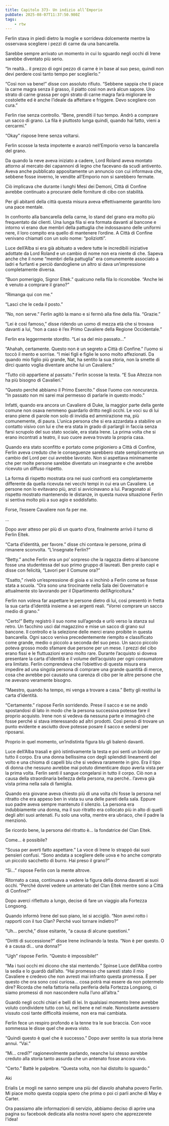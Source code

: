```yaml
---
title: Capitolo 373- Un indizio all’Emporio
pubDate: 2025-08-07T11:37:50.980Z
tags:
    - rtw
---
```











Ferlin stava in piedi dietro la moglie e sorrideva dolcemente mentre la osservava scegliere i pezzi di carne da una bancarella.


Sarebbe sempre arrivato un momento in cui lo sguardo negli occhi di Irene sarebbe diventato più serio.


“In realtà… il prezzo di ogni pezzo di carne è in base al suo peso, quindi non devi perdere così tanto tempo per sceglierlo.”


“Così non va bene!” disse con assoluto rifiuto. “Sebbene sappia che ti piace la carne magra senza il grasso, il piatto così non avrà alcun sapore. Uno strato di carne grassa per ogni strato di carne magra farà migliorare le costolette ed è anche l’ideale da affettare e friggere. Devo scegliere con cura.”


Ferlin rise senza controllo. “Bene, prenditi il tuo tempo. Andrò a comprare un sacco di grano. La fila è piuttosto lunga quindi, quando hai fatto, vieni a cercarmi.”


“Okay” rispose Irene senza voltarsi.


Ferlin scosse la testa impotente e avanzò nell’Emporio verso la bancarella del grano.


Da quando la neve aveva iniziato a cadere, Lord Roland aveva montato attorno al mercato dei capannoni di legno che facevano da scudi antivento. Aveva anche pubblicato appositamente un annuncio con cui informava che, sebbene fosse inverno, le vendite all’Emporio non si sarebbero fermate.


Ciò implicava che durante i lunghi Mesi dei Demoni, Città di Confine avrebbe continuato a procurare delle forniture di cibo con stabilità.


Per gli abitanti della città questa misura aveva effettivamente garantito loro una pace mentale.


In confronto alla bancarella della carne, lo stand del grano era molto più frequentato dai clienti. Una lunga fila si era formata davanti al bancone e intorno vi erano due membri della pattuglia che indossavano delle uniformi nere, il loro compito era quello di mantenere l’ordine. A Città di Confine venivano chiamati con un solo nome: “poliziotti”.


Luce dell’Alba si era già abituato a vedere tutte le incredibili iniziative adottate da Lord Roland e un cambio di nome non era niente di che. Sapeva anche che il nome “membri della pattuglia” era comunemente associato a ladri e furfanti e perciò dandogliene un altro si dava un’impressione completamente diversa.


“Buon pomeriggio, Signor Eltek.” qualcuno nella fila lo riconobbe. “Anche lei è venuto a comprare il grano?”


“Rimanga qui con me.”


“Lasci che le ceda il posto.”


“No, non serve.” Ferlin agitò la mano e si fermò alla fine della fila. “Grazie.”


“Lei è così famoso,” disse ridendo un uomo di mezza età che si trovava davanti a lui, “non a caso è l’ex Primo Cavaliere della Regione Occidentale.”


Ferlin era leggermente stordito. “Lei sa del mio passato…”


“Ahahah, certamente. Questo non è un segreto a Città di Confine.” l’uomo si toccò il mento e sorrise. “I miei figli e figlie le sono molto affezionati. Da quando mio figlio più grande, Nat, ha sentito la sua storia, non la smette di dirci quanto voglia diventare anche lui un Cavaliere.”


“Tutto ciò appartiene al passato.” Ferlin scosse la testa. “E Sua Altezza non ha più bisogno di Cavalieri.”


“Questo perché abbiamo il Primo Esercito.” disse l’uomo con noncuranza. “In passato non mi sarei mai permesso di parlarle in questo modo.”


Infatti, quando era ancora un Cavaliere di Duke, la maggior parte della gente comune non osava nemmeno guardarlo dritto negli occhi. Le voci su di lui erano piene di parole non solo di invidia ed ammirazione ma, più comunemente, di paura. L’unica persona che si era azzardata a stabilire un contatto visivo con lui e che era stata in grado di parlargli in faccia senza farsi scrupolo del suo stato sociale, era stata Irene. La prima volta che si erano incontrati a teatro, il suo cuore aveva trovato la propria casa.


Quando era stato sconfitto e portato come prigioniero a Città di Confine, Ferlin aveva creduto che le conseguenze sarebbero state semplicemente un cambio del Lord per cui avrebbe lavorato. Non si aspettava minimamente che per molte persone sarebbe diventato un insegnante e che avrebbe ricevuto un diffuso rispetto.


La forma di rispetto mostrata ora nei suoi confronti era completamente differente da quella ricevuta nei vecchi tempi in cui era un Cavaliere. Le persone non lo evitavano più, anzi si avvicinavano a lui. Paragonato al rispetto mostrato mantenendo le distanze, in questa nuova situazione Ferlin si sentiva molto più a suo agio e soddisfatto.


Forse, l’essere Cavaliere non fa per me.


…


Dopo aver atteso per più di un quarto d’ora, finalmente arrivò il turno di Ferlin Eltek.


“Carta d’identità, per favore.” disse chi contava le persone, prima di rimanere sconvolta. “L’insegnate Ferlin?”


“Betty.” anche Ferlin era un po’ sorpreso che la ragazza dietro al bancone fosse una studentessa del suo primo gruppo di laureati. Ben presto capì e disse con felicità, “Lavori per il Comune ora?”


“Esatto,” rivelò un’espressione di gioia e si inchinò a Ferlin come se fosse stata a scuola. “Ora sono una tirocinante nella Sala dei Governatori e attualmente sto lavorando per il Dipartimento dell’Agricoltura.”


Ferlin non voleva far aspettare le persone dietro di lui, così presentò in fretta la sua carta d’identità insieme a sei argenti reali. “Vorrei comprare un sacco medio di grano.”


“Certo!” Betty registrò il suo nome sull’agenda e urlò verso la stanza sul retro. Un facchino uscì dal magazzino e mise un sacco di grano sul bancone. Il controllo e la selezione delle merci erano proibite in questa bancarella. Ogni sacco veniva precedentemente riempito e classificato come grande, medio o piccolo a seconda del suo peso. Un sacco piccolo poteva grosso modo sfamare due persone per un mese. I prezzi del cibo erano fissi e le fluttuazioni erano molto rare. Durante l’acquisto si doveva presentare la carta d’identità e il volume dell’acquisto per ogni consumatore era limitato. Ferlin comprendeva che l’obiettivo di questa misura era impedire ad una singola persona di comprare una grande quantità di merce, cosa che avrebbe poi causato una carenza di cibo per le altre persone che ne avevano veramente bisogno.


“Maestro, quando ha tempo, mi venga a trovare a casa.” Betty gli restituì la carta d’identità.


“Certamente.” rispose Ferlin sorridendo. Prese il sacco e se ne andò spostandosi di lato in modo che la persona successiva potesse fare il proprio acquisto. Irene non si vedeva da nessuna parte e immaginò che fosse perché si stava interessando ad altri prodotti. Così pensò di trovare un punto evidente e asciutto dove potesse posare il sacco e sedersi per riposarsi.


Proprio in quel momento, un’indistinta figura blu gli balenò davanti.


Luce dell’Alba trasalì e girò istintivamente la testa e poi sentì un brivido per tutto il corpo. Era una donna bellissima con degli splendidi lineamenti del volto e una chioma di capelli blu che si vedeva raramente in giro. Era il tipo di donna che nessuno avrebbe mai potuto dimenticare dopo averla vista per la prima volta. Ferlin sentì il sangue congelarsi in tutto il corpo. Ciò non a causa della straordinaria bellezza della persona, ma perché.. l’aveva già vista prima nella sala di famiglia.


Quando era giovane aveva chiesto più di una volta chi fosse la persona nel ritratto che era appeso ben in vista su una delle pareti della sala. Eppure suo padre aveva sempre mantenuto il silenzio. La persona era indubbiamente una donna, ma il suo ritratto era collocato più in alto di quelli degli altri suoi antenati. Fu solo una volta, mentre era ubriaco, che il padre la menzionò.


Se ricordo bene, la persona del ritratto è… la fondatrice del Clan Eltek.


Come… è possibile?


“Scusa per averti fatto aspettare.” La voce di Irene lo strappò dai suoi pensieri confusi. “Sono andata a scegliere delle uova e ho anche comprato un piccolo sacchetto di burro. Hai preso il grano?”


“Si…” rispose Ferlin con la mente altrove.


Ritornato a casa, continuava a vedere la figura della donna davanti ai suoi occhi. “Perché dovrei vedere un antenato del Clan Eltek mentre sono a Città di Confine?”


Dopo averci riflettuto a lungo, decise di fare un viaggio alla Fortezza Longsong.


Quando informò Irene del suo piano, lei si accigliò. “Non avevi rotto i rapporti con il tuo Clan? Perché vuoi tornare indietro?”


“Uh… perché,” disse esitante, “a causa di alcune questioni.”


“Diritti di successione?” disse Irene inclinando la testa. “Non è per questo. O è a causa di… una donna?”


“Ugh” rispose Ferlin. “Questo è impossibile!”


“Ma i tuoi occhi mi dicono che stai mentendo.” Spinse Luce dell’Alba contro la sedia e lo guardò dall’alto. “Hai promesso che saresti stato il mio Cavaliere e credevo che non avresti mai infranto questa promessa. È per questo che ora sono così curiosa… cosa potrà mai essere da non potermelo dire? Ricorda che nella fattoria nella periferia della Fortezza Longsong, ci siamo promessi di non nascondere nulla l’uno all’altra.”


Guardò negli occhi chiari e belli di lei. In qualsiasi momento Irene avrebbe voluto condividere tutto con lui, nel bene e nel male. Nonostante avessero vissuto così tante difficoltà insieme, non era mai cambiata.


Ferlin fece un respiro profondo e la tenne tra le sue braccia. Con voce sommessa le disse quel che aveva visto.


“Quindi questo è quel che è successo.” Dopo aver sentito la sua storia Irene annuì. “Vai.”


“Mi… credi?” ragionevolmente parlando, neanche lui stesso avrebbe creduto alla storia tanto assurda che un antenato fosse ancora vivo.


“Certo.” Battè le palpebre. “Questa volta, non hai distolto lo sguardo.”






Aki






 Erialis Le mogli ne sanno sempre una più del diavolo ahahaha povero Ferlin. Mi piace molto questa coppia spero che prima o poi ci parli anche di May e Carter.


Ora passiamo alle informazioni di servizio, abbiamo deciso di aprire una pagina su facebook dedicata alla nostra novel spero che apprezzerete l'idea!  
                                


                                



